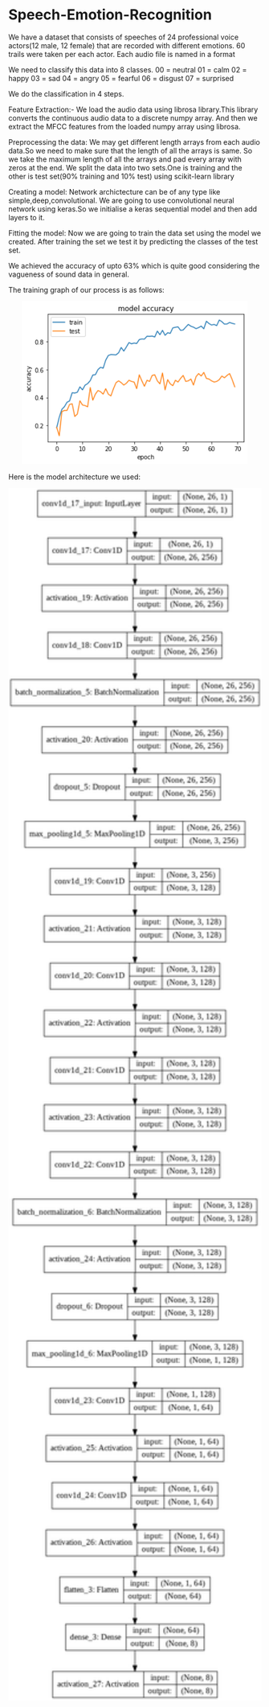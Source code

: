 # Speech-Emotion-Recognition

We have a dataset that consists of speeches of 24 professional voice actors(12 male, 12 female) that are recorded with different emotions. 60 trails were taken per each actor. Each audio file is named in a format

We need to classify this data into 8 classes. 00 = neutral 01 = calm 02 = happy 03 = sad 04 = angry 05 = fearful 06 = disgust 07 = surprised

We do the classification in 4 steps.

Feature Extraction:- We load the audio data using librosa library.This library converts the continuous audio data to a discrete numpy array. And then we extract the MFCC features from the loaded numpy array using librosa.

Preprocessing the data: We may get different length arrays from each audio data.So we need to make sure that the length of all the arrays is same. So we take the maximum length of all the arrays and pad every array with zeros at the end. We split the data into two sets.One is training and the other is test set(90% training and 10% test) using scikit-learn library

Creating a model: Network archictecture can be of any type like simple,deep,convolutional. We are going to use convolutional neural network using keras.So we initialise a keras sequential model and then add layers to it.

Fitting the model: Now we are going to train the data set using the model we created. After training the set we test it by predicting the classes of the test set.

We achieved the accuracy of upto 63% which is quite good considering the vagueness of sound data in general.

The training graph of our process is as follows:
<p align="center">
  <img src="./acc.png" width="450" title="hover text">
<!--   <img src="your_relative_path_here_number_2_large_name" width="350" alt="accessibility text"> -->
</p>



Here is the model architecture we used: 
<p align="center">
  <img src="./model.png" width="550" title="hover text">
<!--   <img src="your_relative_path_here_number_2_large_name" width="350" alt="accessibility text"> -->
</p>
